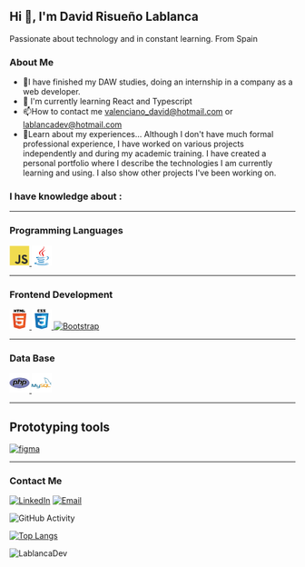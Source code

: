 <h2>Hi 👋, I'm David Risueño Lablanca </h2>

  Passionate about technology and in constant learning. From Spain
  
 ### About Me
 
- 🔭I have finished my DAW studies, doing an internship in a company as a web developer.
- 🌱 I'm currently learning React and Typescript
- 📫How to contact me valenciano_david@hotmail.com or lablancadev@hotmail.com
- 📄Learn about my experiences... Although I don't have much formal professional experience, I have worked on various projects independently and during my academic training. I have created a personal portfolio where I describe the technologies I am currently learning and using. I also show other projects I've been working on.

### I have knowledge about :

<hr>

###  Programming Languages
<a href="https://developer.mozilla.org/en-US/docs/Web/JavaScript" target="_blank" rel="noreferrer"> <img src="https://raw.githubusercontent.com/devicons/devicon/master/icons/javascript/javascript-original.svg" alt="javascript" width="35" height="35"/> </a> 
<a href="https://www.java.com" target="_blank" rel="noreferrer"> <img src="https://raw.githubusercontent.com/devicons/devicon/master/icons/java/java-original.svg" alt="java" width="35" height="35"/> </a> 
<hr>

###  Frontend Development
<a href="https://www.w3.org/html/" target="_blank" rel="noreferrer"> <img src="https://raw.githubusercontent.com/devicons/devicon/master/icons/html5/html5-original-wordmark.svg" alt="html5" width="35" height="35"/> </a>  <a href="https://www.w3schools.com/css/" target="_blank" rel="noreferrer"> <img src="https://raw.githubusercontent.com/devicons/devicon/master/icons/css3/css3-original-wordmark.svg" alt="css3" width="35" height="35"/> </a> 
<a href="https://getbootstrap.com/" target="_blank" rel="noreferrer">
  <img src="https://img.icons8.com/color/48/000000/bootstrap.png" alt="Bootstrap" width="35" height="35"/>
</a>

<hr>

###  Data Base
<a href="https://www.php.net" target="_blank" rel="noreferrer"> <img src="https://raw.githubusercontent.com/devicons/devicon/master/icons/php/php-original.svg" alt="php" width="35" height="35"/> </a> 
<a href="https://www.mysql.com/" target="_blank" rel="noreferrer"> <img src="https://raw.githubusercontent.com/devicons/devicon/master/icons/mysql/mysql-original-wordmark.svg" alt="mysql" width="35" height="35"/> </a> 
<hr>

##  Prototyping tools
<a href="https://www.figma.com/" target="_blank" rel="noreferrer"> <img src="https://www.vectorlogo.zone/logos/figma/figma-icon.svg" alt="figma" width="35" height="35"/> </a> 
<hr>

###  Contact Me

<a href="https://es.linkedin.com/in/davidLablanca?trk=public_profile_browsemap"><img alt="LinkedIn" src="https://img.shields.io/badge/LinkedIn-davidLablanca-blue?style=flat-square&logo=linkedin"></a>
<a href="lablancadev@hotmail.com"><img alt="Email" src="https://img.shields.io/badge/Hotmail-lablancadev@hotmail.com-blue?style=flat-square&logo=hotmail"></a>  

![GitHub Activity](https://github-readme-stats.vercel.app/api?username=LablancaDev&show_icons=true)

[![Top Langs](https://github-readme-stats.vercel.app/api/top-langs/?username=LablancaDev&layout=compact)](https://github.com/LablancaDev/github-readme-stats)

<p align="left"> <img src="https://komarev.com/ghpvc/?username=LablancaDev&label=Profile%20views&color=0e75b6&style=flat" alt="LablancaDev" /> </p>


<!--<h3 align="left">Languages and Tools:</h3>





<a href="https://git-scm.com/" target="_blank" rel="noreferrer"> <img src="https://www.vectorlogo.zone/logos/git-scm/git-scm-icon.svg" alt="git" width="40" height="40"/> </a> 

